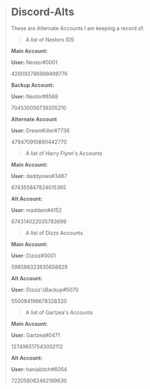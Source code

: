 > # Discord-Alts
> These are Alternate Accounts I am keeping a record of.
> 
> > A list of Nestors IDS
> 
> **Main Account:** 
> 
> **User:** Nestor#0001
> 
> 426092796999499776
> 
> 
> **Backup Account:** 
> 
> **User:** Nestor#8588
> 
> 704535056739205210
> 
> **Alternate Account**
> 
> **User:** DreamKiller#7736
> 
> 479470910890442770 
> 
> > A list of Harry Flynn's Accounts
> 
> **Main Account:**
> 
> **User:** daddyowo#3487
> 
> 674355847824015365
> 
> **Alt Account:**
> 
> **User:** maddam#4152
> 
> 674314022035783699
> 
> > A list of Dizzs Accounts
> 
> **Main Account:**
> 
> **User:** Dizxiz#0001
> 
> 598588323635658829
> 
> **Alt Account:**
> 
> **User:** Dizxiz'sBackup#5070
> 
> 550094196678328320
> 
> 
> > A list of Gartzea's Accounts
> 
> **Main Account:**
> 
> **User:** Gartzea#0471
> 
> 127496517543002112
> 
> **Alt Account:**
> 
> **User:** haniabitch#6054
> 
> 722058062462189630

